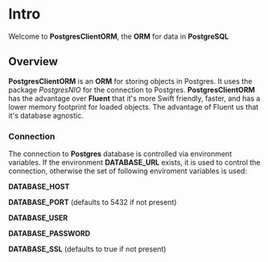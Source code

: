 # Intro

Welcome to **PostgresClientORM**, the **ORM** for data in **PostgreSQL**

## Overview

**PostgresClientORM** is an **ORM** for storing objects in Postgres. It uses the package *PostgresNIO* for the connection to Postgres. **PostgresClientORM** has the advantage over **Fluent** that it's more Swift friendly, faster, and has a lower memory footprint for loaded objects. The advantage of Fluent us that it's database agnostic.

### Connection

The connection to **Postgres** database is controlled via environment variables. If the environment **DATABASE_URL** exists, it is used to control the connection, otherwise the set of following enviroment variables is used:


**DATABASE_HOST**

**DATABASE_PORT** (defaults to 5432 if not present)

**DATABASE_USER**

**DATABASE_PASSWORD**

**DATABASE_SSL** (defaults to true if not present)




